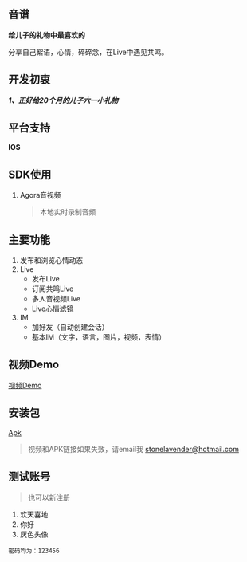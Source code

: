 ## 音谱

**给儿子的礼物中最喜欢的**

分享自己絮语，心情，碎碎念，在Live中遇见共鸣。

## 开发初衷
***1、正好给20个月的儿子六一小礼物***

## 平台支持
**IOS**


## SDK使用
1. Agora音视频
   > 本地实时录制音频

## 主要功能
1. 发布和浏览心情动态
2. Live
   * 发布Live
   * 订阅共鸣Live
   * 多人音视频Live
   * Live心情滤镜
3. IM
   * 加好友（自动创建会话）
   * 基本IM（文字，语言，图片，视频，表情）
  
  
  ## 视频Demo

  [视频Demo](https://dong-1251826459.cos.ap-chengdu.myqcloud.com/lv_0_20210529233419.mp4)

  ## 安装包

  [Apk](https://dong-1251826459.cos.ap-chengdu.myqcloud.com/app-armeabi-v7a-release.apk)

  > 视频和APK链接如果失效，请email我 stonelavender@hotmail.com

  ## 测试账号
> 也可以新注册
  1. 欢天喜地
  2. 你好
  3. 灰色头像

    密码均为：123456

